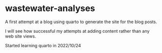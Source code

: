# wastewater-analyses

A first attempt at a blog using quarto to generate the site for the blog posts.

I will see how successful my attempts at adding content rather than any web site views.

Started learning quarto in 2022/10/24

